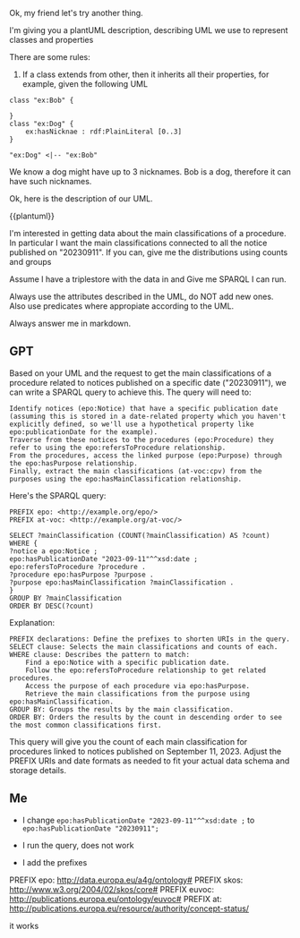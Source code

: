 Ok, my friend let's try another thing.

I'm giving you a plantUML description, describing UML we use to represent classes and properties

There are some rules:

1. If a class extends from other, then it inherits all their properties, for example, given the following UML

```plantuml
class "ex:Bob" {

}
class "ex:Dog" {
    ex:hasNicknae : rdf:PlainLiteral [0..3]
}

"ex:Dog" <|-- "ex:Bob"
```

We know a dog might have up to 3 nicknames. Bob is a dog, therefore it can have such nicknames.

Ok, here is the description of our UML.

{{plantuml}}

I'm interested in getting data about the main classifications of a procedure. In particular I want the main
classifications connected to all the notice published on "20230911". If you can, give me the distributions using counts
and groups

Assume I have a triplestore with the data in and Give me SPARQL I can run. 

Always use the attributes described in the UML, do NOT add new ones. Also use predicates where appropiate according to
the UML.

Always answer me in markdown.

## GPT

Based on your UML and the request to get the main classifications of a procedure related to notices published on a
specific date ("20230911"), we can write a SPARQL query to achieve this. The query will need to:

    Identify notices (epo:Notice) that have a specific publication date (assuming this is stored in a date-related property which you haven't explicitly defined, so we'll use a hypothetical property like epo:publicationDate for the example).
    Traverse from these notices to the procedures (epo:Procedure) they refer to using the epo:refersToProcedure relationship.
    From the procedures, access the linked purpose (epo:Purpose) through the epo:hasPurpose relationship.
    Finally, extract the main classifications (at-voc:cpv) from the purposes using the epo:hasMainClassification relationship.

Here's the SPARQL query:

```sparql
PREFIX epo: <http://example.org/epo/>
PREFIX at-voc: <http://example.org/at-voc/>

SELECT ?mainClassification (COUNT(?mainClassification) AS ?count)
WHERE {
?notice a epo:Notice ;
epo:hasPublicationDate "2023-09-11"^^xsd:date ;
epo:refersToProcedure ?procedure .
?procedure epo:hasPurpose ?purpose .
?purpose epo:hasMainClassification ?mainClassification .
}
GROUP BY ?mainClassification
ORDER BY DESC(?count)
```

Explanation:

    PREFIX declarations: Define the prefixes to shorten URIs in the query.
    SELECT clause: Selects the main classifications and counts of each.
    WHERE clause: Describes the pattern to match:
        Find a epo:Notice with a specific publication date.
        Follow the epo:refersToProcedure relationship to get related procedures.
        Access the purpose of each procedure via epo:hasPurpose.
        Retrieve the main classifications from the purpose using epo:hasMainClassification.
    GROUP BY: Groups the results by the main classification.
    ORDER BY: Orders the results by the count in descending order to see the most common classifications first.

This query will give you the count of each main classification for procedures linked to notices published on September
11, 2023. Adjust the PREFIX URIs and date formats as needed to fit your actual data schema and storage details.

## Me

- I change `epo:hasPublicationDate "2023-09-11"^^xsd:date ;` to `epo:hasPublicationDate "20230911";`

- I run the query, does not work
- I add the prefixes

PREFIX epo: <http://data.europa.eu/a4g/ontology#>
PREFIX skos: <http://www.w3.org/2004/02/skos/core#>
PREFIX euvoc: <http://publications.europa.eu/ontology/euvoc#>
PREFIX at: <http://publications.europa.eu/resource/authority/concept-status/>

it works
